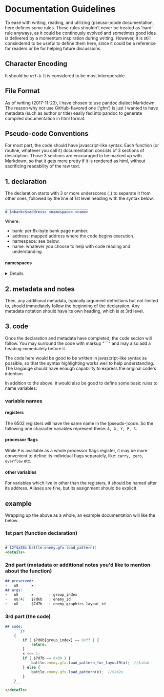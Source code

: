 Documentation Guidelines
========================
To ease with writing, reading, and utilizing (pseuso-)code documentation,
here defines some rules.
These rules shouldn't never be treated as 'hard' rule anyways,
as it could be continously evolved and
sometimes good idea is delivered by a momentum inspiration during writing.
However, it is still consindered to be useful to define them here,
since it could be a reference for readers or be for helping future discussions.

## Character Encoding
It should be `utf-8`. It is considered to be most interoperable.

## File Format
As of writing (2017-11-23), I have chosen to use pandoc dialect Markdown.
The reason why not use GitHub-flavored one ('gfm') is just I wanted to have metadata (such as author or title) easily fed into pandoc to generate compiled documentation in html format.

## Pseudo-code Conventions
For most part, the code should have javascript-like syntax.
Each function (or routine, whatever you call it) documentation consists of
3 sections of description.
Those 3 sections are encouraged to be marked up with Markdown,
so that it gets more pretty if it is rendered as html,
without sacrificing readability of the raw text.

## 1.   declaration
The declaration starts with 3 or more underscores (_) to separate it from other ones,
followed by the line at 1st level heading with the syntax below.

```md
______________________________________
# $<bank>$<address> <namespace>.<name>
```
Where:
-   bank: per 8k-byte bank page number.
-   address: mapped address where the code begins execution.
-   namespace: see below.
-   name: whatever you choose to help with code reading and understanding.
#### namespaces
<details>

Namespace are currently defined as follows, but it is fine to define new ones:
-   field
-   field.world
-   field.floor
-   field.floor.event
-   field.floor.object
-   field.floor.chip

-   battle
-   battle.enemy
-   battle.enemy.gfx
-   battle.present

-   sound

-   util
</details>

## 2.   metadata and notes
Then, any additional metadata, typically argument definitions but not limited to,
should immediately follow the beginning of the declaration.
Any metadata notation should have its own heading, which is at 3rd level.

## 3.   code
Once the declaration and metadata have completed, the code secion will follow.
You may surround the code with markup "```" and may also add a heading immediately before it.

The code here would be good to be written in javascript-like syntax as possible,
so that the syntax highlighting works well to help understanding.
The langauge should have enough capability to express the original code's intention.

In addition to the above, it would also be good to define some basic rules to name variables:
### variable names
#### registers
The 6502 registers will have the same name in the (pseudo-)code.
So the following one character variables represent these:
    `A, X, Y, P, S`.
#### processor flags
While `P` is available as a whole processor flags register,
it may be more convenient to define its individual flags separately, like:
    `carry, zero, overflow` etc.
#### other variables
For variables which live in other than the registers, it should be named after its address.
Aliases are fine, but its assignment should be explicit.

## example
Wrapping up the above as a whole, an example documentation will like the below:

### 1st part (function declaration)
```md
________________________________________
# $2f$a38c battle.enemy.gfx.load_pattern()
<details>
```

### 2nd part (metadata or additional notes you'd like to mention about the function)
```md
## preserved:
+   u8      x
## args:
+   u8      x       : group_index
+   u8[4]   $7d6b   : enemy_id
+   u8      $7d7b   : enemy_graphics_layout_id
```

### 3rd part (the code)
```md
## code:
    ```js
    {
        if ( $7d6b[group_index] == 0xff ) {
            return;
        }
        x <<= 1;
        if ( $7d7b == 0x09 ) {
            battle.enemy.gfx.load_pattern_for_layout9(x);  //$a3ab
        } else {
            battle.enemy.gfx.load_pattern(x);  //$a42e
        }   
    }
    ```
</details>
```

